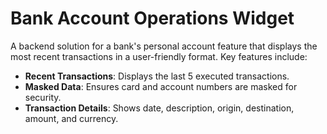 # Bank Account Operations Widget

A backend solution for a bank's personal account feature that displays the most recent transactions in a user-friendly format. Key features include:

- **Recent Transactions**: Displays the last 5 executed transactions.
- **Masked Data**: Ensures card and account numbers are masked for security.
- **Transaction Details**: Shows date, description, origin, destination, amount, and currency.
